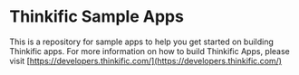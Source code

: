# Thinkific Sample Apps

This is a repository for sample apps to help you get started on building Thinkific apps. For more information on how to build Thinkific Apps, please visit [https://developers.thinkific.com/](https://developers.thinkific.com/)

